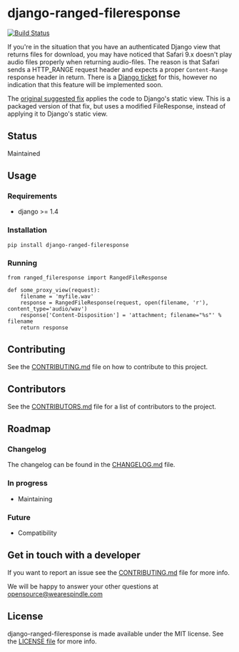 # django-ranged-fileresponse

[![Build Status](https://travis-ci.org/wearespindle/django-ranged-fileresponse.svg?branch=master)](https://travis-ci.org/wearespindle/django-ranged-fileresponse)

If you're in the situation that you have an authenticated Django view that returns
files for download, you may have noticed that Safari 9.x doesn't play audio files
properly when returning audio-files. The reason is that Safari sends a HTTP_RANGE request header and expects a proper `Content-Range` response header in return.
There is a [Django ticket](https://code.djangoproject.com/ticket/22479)
for this, however no indication that this feature will be implemented soon.

The [original suggested fix](https://github.com/satchamo/django/commit/2ce75c5c4bee2a858c0214d136bfcd351fcde11d)
applies the code to Django's static view. This is a packaged version of that fix,
but uses a modified FileResponse, instead of applying it to Django's static view.

## Status

Maintained

## Usage

### Requirements

 * django >= 1.4

### Installation

    pip install django-ranged-fileresponse

### Running

    from ranged_fileresponse import RangedFileResponse

    def some_proxy_view(request):
        filename = 'myfile.wav'
        response = RangedFileResponse(request, open(filename, 'r'), content_type='audio/wav')
        response['Content-Disposition'] = 'attachment; filename="%s"' % filename
        return response

## Contributing

See the [CONTRIBUTING.md](CONTRIBUTING.md) file on how to contribute to this project.

## Contributors

See the [CONTRIBUTORS.md](CONTRIBUTORS.md) file for a list of contributors to the project.

## Roadmap

### Changelog

The changelog can be found in the [CHANGELOG.md](CHANGELOG.md) file.

### In progress

 * Maintaining

### Future

 * Compatibility

## Get in touch with a developer

If you want to report an issue see the [CONTRIBUTING.md](CONTRIBUTING.md) file for more info.

We will be happy to answer your other questions at opensource@wearespindle.com

## License

django-ranged-fileresponse is made available under the MIT license. See the [LICENSE file](LICENSE) for more info.
